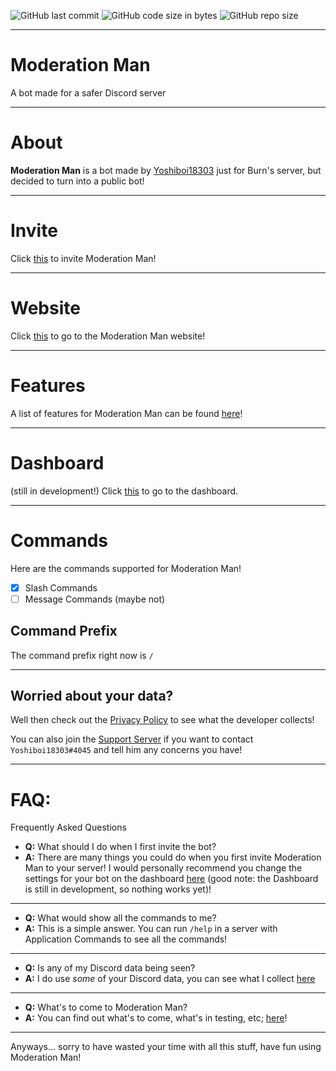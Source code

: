 ![GitHub last commit](https://img.shields.io/github/last-commit/Yoshiboi18303/Moderation-Man?color=%2300AEFA&style=for-the-badge) ![GitHub code size in bytes](https://img.shields.io/github/languages/code-size/Yoshiboi18303/Moderation-Man?color=%23F30A79&style=for-the-badge) ![GitHub repo size](https://img.shields.io/github/repo-size/Yoshiboi18303/Moderation-Man?color=%230A39F1&style=for-the-badge)

---

# Moderation Man

A bot made for a safer Discord server

---

# About

**Moderation Man** is a bot made by [Yoshiboi18303](https://discord.com/users/697414293712273408) just for Burn's server, but decided to turn into a public bot!

---

# Invite

Click [this](https://discord.com/api/oauth2/authorize?client_id=891070722074611742&permissions=8&scope=bot%20applications.commands) to invite Moderation Man!

---

# Website

Click [this](https://moderation-man.ml) to go to the Moderation Man website!

---

# Features

A list of features for Moderation Man can be found [here](https://moderation-man.ml/features)!

---

# Dashboard

(still in development!) Click [this](https://moderation-man.ml/servers) to go to the dashboard.

---

# Commands

Here are the commands supported for Moderation Man!

- [x] Slash Commands
- [ ] Message Commands (maybe not)

## Command Prefix

The command prefix right now is `/`

---

## Worried about your data?

Well then check out the [Privacy Policy](https://moderation-man.ml/privacy) to see what the developer collects!

You can also join the [Support Server](https://discord.gg/nv4pyCXBnr) if you want to contact `Yoshiboi18303#4045` and tell him any concerns you have!

---

# FAQ:

Frequently Asked Questions

- **Q:** What should I do when I first invite the bot?
- **A:** There are many things you could do when you first invite Moderation Man to your server! I would personally recommend you change the settings for your bot on the dashboard [here](https://moderation-man.ml/servers) (good note: the Dashboard is still in development, so nothing works yet)!

---

- **Q:** What would show all the commands to me?
- **A:** This is a simple answer. You can run `/help` in a server with Application Commands to see all the commands!

---

- **Q:** Is any of my Discord data being seen?
- **A:** I do use _some_ of your Discord data, you can see what I collect [here](https://moderation-man.ml/privacy)

---

- **Q:** What's to come to Moderation Man?
- **A:** You can find out what's to come, what's in testing, etc; [here](https://trello.com/b/5hajv63X/moderation-man-plans)!

---

Anyways... sorry to have wasted your time with all this stuff, have fun using Moderation Man!
